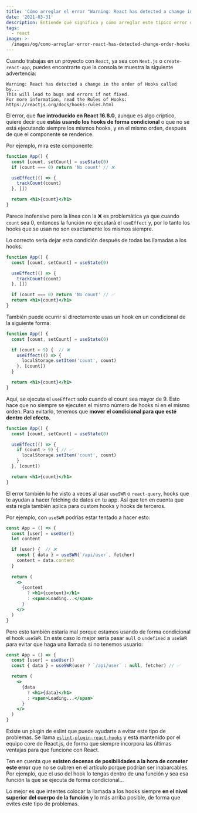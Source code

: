 ```yaml
---
title: 'Cómo arreglar el error "Warning: React has detected a change in the order of Hooks"'
date: '2021-03-31'
description: Entiende qué significa y cómo arreglar este típico error de React
tags:
  - react
image: >-
  /images/og/como-arreglar-error-react-has-detected-change-order-hooks.jpg
---
```


Cuando trabajas en un proyecto con `React`, ya sea con `Next.js` o `create-react-app`, puedes encontrarte que la consola te muestra la siguiente advertencia:

```consola
Warning: React has detected a change in the order of Hooks called by...
This will lead to bugs and errors if not fixed.
For more information, read the Rules of Hooks: https://reactjs.org/docs/hooks-rules.html
```

El error, que **fue introducido en React 16.8.0**, aunque es algo críptico, quiere decir que **estás usando los hooks de forma condicional** o que no se está ejecutando siempre los mismos hooks, y en el mismo orden, después de que el componente se renderice.

Por ejemplo, mira este componente:

```jsx
function App() {
  const [count, setCount] = useState(0)
  if (count === 0) return 'No count' // ❌

  useEffect(() => {
    trackCount(count)
  }, [])

  return <h1>{count}</h1>
}
```

Parece inofensivo pero la línea con la ❌ es problemática ya que cuando `count` sea 0, entonces la función no ejecutará el `useEffect` y, por lo tanto los hooks que se usan no son exactamente los mismos siempre.

Lo correcto sería dejar esta condición después de todas las llamadas a los hooks.

```jsx
function App() {
  const [count, setCount] = useState(0)

  useEffect(() => {
    trackCount(count)
  }, [])

  if (count === 0) return 'No count' // ✅
  return <h1>{count}</h1>
}
```

También puede ocurrir si directamente usas un hook en un condicional de la siguiente forma:

```jsx
function App() {
  const [count, setCount] = useState(0)

  if (count > 9) {  // ❌
    useEffect(() => {
      localStorage.setItem('count', count)
    }, [count])
  }

  return <h1>{count}</h1>
}
```

Aquí, se ejecuta el `useEffect` solo cuando el count sea mayor de 9. Esto hace que no siempre se ejecuten el mismo número de hooks ni en el mismo orden. Para evitarlo, tenemos que **mover el condicional para que esté dentro del efecto.**

```jsx
function App() {
  const [count, setCount] = useState(0)

  useEffect(() => {
    if (count > 9) { // ✅
      localStorage.setItem('count', count)
    }
  }, [count])

  return <h1>{count}</h1>
}
```

El error también lo he visto a veces al usar `useSWR` o `react-query`, hooks que te ayudan a hacer fetching de datos en tu app. Así que ten en cuenta que esta regla también aplica para custom hooks y hooks de terceros.

Por ejemplo, con `useSWR` podrías estar tentado a hacer esto:

```jsx
const App = () => {
  const [user] = useUser()
  let content

  if (user) {  // ❌
    const { data } = useSWR(`/api/user`, fetcher)
    content = data.content
  }
  
  return (
    <>
      {content
        ? <h1>{content}</h1>
        : <span>Loading...</span>
      }
    </>
  )
}
```

Pero esto también estaría mal porque estamos usando de forma condicional el hook `useSWR`. En este caso lo mejor sería pasar `null` o `undefined` a `useSWR` para evitar que haga una llamada si no tenemos usuario:

```jsx
const App = () => {
  const [user] = useUser()
  const { data } = useSWR(user ? `/api/user` : null, fetcher) // ✅

  return (
    <>
      {data
        ? <h1>{data}</h1>
        : <span>Loading...</span>
      }
    </>
  )
}
```

Existe un plugin de eslint que puede ayudarte a evitar este tipo de problemas. Se llama [`eslint-plugin-react-hooks`](https://www.npmjs.com/package/eslint-plugin-react-hooks) y está mantenido por el equipo core de React.js, de forma que siempre incorpora las últimas ventajas para que funcione con React.

Ten en cuenta que **existen decenas de posibilidades a la hora de cometer este error** que no se cubren en el artículo porque podrían ser inabarcables. Por ejemplo, que el uso del hook lo tengas dentro de una función y sea esa función la que se ejecuta de forma condicional...

Lo mejor es que intentes colocar la llamada a los hooks siempre **en el nivel superior del cuerpo de la función** y lo más arriba posible, de forma que evites este tipo de problemas.
